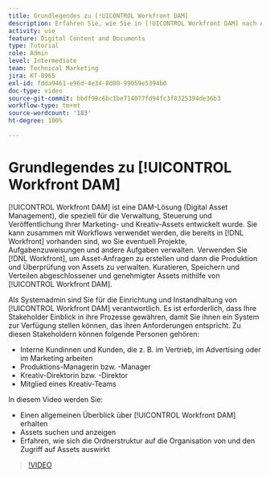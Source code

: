 ```yaml
---
title: Grundlegendes zu [!UICONTROL Workfront DAM]
description: Erfahren Sie, wie Sie in [!UICONTROL Workfront DAM] nach Assets suchen und diese anzeigen, und untersuchen Sie, wie die Ordnerstruktur die Organisation von Assets und den Zugriff auf sie beeinflusst.
activity: use
feature: Digital Content and Documents
type: Tutorial
role: Admin
level: Intermediate
team: Technical Marketing
jira: KT-8965
exl-id: fdda9461-e96d-4e34-8d80-99059e5394b0
doc-type: video
source-git-commit: bbdf99c6bc1be714077fd94fc3f8325394de36b3
workflow-type: tm+mt
source-wordcount: '183'
ht-degree: 100%

---
```


# Grundlegendes zu [!UICONTROL Workfront DAM]

[!UICONTROL Workfront DAM] ist eine DAM-Lösung (Digital Asset Management), die speziell für die Verwaltung, Steuerung und Veröffentlichung Ihrer Marketing- und Kreativ-Assets entwickelt wurde. Sie kann zusammen mit Workflows verwendet werden, die bereits in [!DNL Workfront] vorhanden sind, wo Sie eventuell Projekte, Aufgabenzuweisungen und andere Aufgaben verwalten. Verwenden Sie [!DNL Workfront], um Asset-Anfragen zu erstellen und dann die Produktion und Überprüfung von Assets zu verwalten. Kuratieren, Speichern und Verteilen abgeschlossener und genehmigter Assets mithilfe von [!UICONTROL Workfront DAM].


Als Systemadmin sind Sie für die Einrichtung und Instandhaltung von [!UICONTROL Workfront DAM] verantwortlich. Es ist erforderlich, dass Ihre Stakeholder Einblick in ihre Prozesse gewähren, damit Sie ihnen ein System zur Verfügung stellen können, das ihren Anforderungen entspricht. Zu diesen Stakeholdern können folgende Personen gehören:

* Interne Kundinnen und Kunden, die z. B. im Vertrieb, im Advertising oder im Marketing arbeiten
* Produktions-Managerin bzw. -Manager
* Kreativ-Direktorin bzw. -Direktor
* Mitglied eines Kreativ-Teams

In diesem Video werden Sie:

* Einen allgemeinen Überblick über [!UICONTROL Workfront DAM] erhalten
* Assets suchen und anzeigen
* Erfahren, wie sich die Ordnerstruktur auf die Organisation von und den Zugriff auf Assets auswirkt

>[!VIDEO](https://video.tv.adobe.com/v/3432537/?quality=12&learn=on&enablevpops=1&captions=ger)
